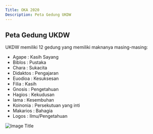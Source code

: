 ```yaml
---
Title: OKA 2020
Description: Peta Gedung UKDW
---
```


## Peta Gedung UKDW

UKDW memiliki 12 gedung yang memiliki maknanya masing-masing:
* Agape : Kasih Sayang 
* Biblos : Pustaka
* Chara : Sukacita
* Didaktos : Pengajaran
* Euodioa : Kesuksesan
* Filia : Kasih
* Gnosis : Pengetahuan
* Hagios : Kekudusan
* Iama : Kesembuhan
* Koinonia : Persekutuan yang inti
* Makarios : Bahagia
* Logos : Ilmu/Pengetahuan

![Image Title](%base_url%/assets/images/peta.jpg)